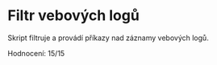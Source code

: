 # Filtr vebových logů
Skript filtruje a provádí příkazy nad záznamy vebových logů.

Hodnocení: 15/15
